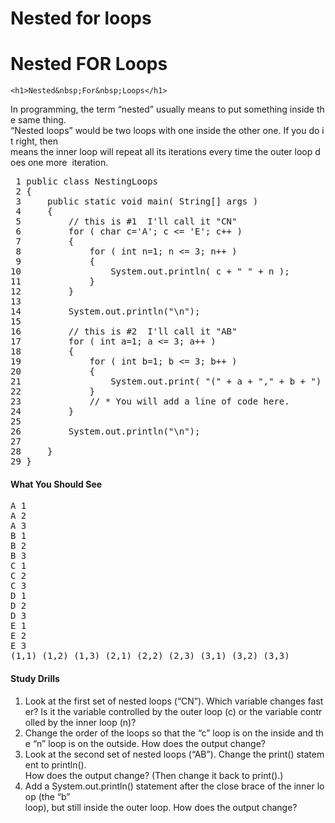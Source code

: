 # Nested for loops

 <h1 class="page-title">Nested FOR Loops</h1>
  
    <h1>Nested&nbsp;For&nbsp;Loops</h1>
<p>In&nbsp;programming,&nbsp;the&nbsp;term&nbsp;“nested”&nbsp;usually&nbsp;means&nbsp;to&nbsp;put&nbsp;something&nbsp;inside&nbsp;the&nbsp;same&nbsp;thing.&nbsp; “Nested&nbsp;loops”&nbsp;would&nbsp;be&nbsp;two&nbsp;loops&nbsp;with&nbsp;one&nbsp;inside&nbsp;the&nbsp;other&nbsp;one.&nbsp;If&nbsp;you&nbsp;do&nbsp;it&nbsp;right,&nbsp;then&nbsp; means&nbsp;the&nbsp;inner&nbsp;loop&nbsp;will&nbsp;repeat&nbsp;all&nbsp;its&nbsp;iterations&nbsp;every&nbsp;time&nbsp;the&nbsp;outer&nbsp;loop&nbsp;does&nbsp;one&nbsp;more&nbsp; iteration.</p>
<pre>&nbsp;1&nbsp;public&nbsp;class&nbsp;NestingLoops
&nbsp;2&nbsp;{
&nbsp;3&nbsp;&nbsp;&nbsp;&nbsp;&nbsp;public&nbsp;static&nbsp;void&nbsp;main(&nbsp;String[]&nbsp;args&nbsp;)
&nbsp;4&nbsp;&nbsp;&nbsp;&nbsp;&nbsp;{
&nbsp;5&nbsp;&nbsp;&nbsp;&nbsp;&nbsp;&nbsp;&nbsp;&nbsp;&nbsp;//&nbsp;this&nbsp;is&nbsp;#1&nbsp;­&nbsp;I'll&nbsp;call&nbsp;it&nbsp;"CN"
&nbsp;6&nbsp;&nbsp;&nbsp;&nbsp;&nbsp;&nbsp;&nbsp;&nbsp;&nbsp;for&nbsp;(&nbsp;char&nbsp;c='A';&nbsp;c&nbsp;&lt;=&nbsp;'E';&nbsp;c++&nbsp;)
&nbsp;7&nbsp;&nbsp;&nbsp;&nbsp;&nbsp;&nbsp;&nbsp;&nbsp;&nbsp;{
&nbsp;8&nbsp;&nbsp;&nbsp;&nbsp;&nbsp;&nbsp;&nbsp;&nbsp;&nbsp;&nbsp;&nbsp;&nbsp;&nbsp;for&nbsp;(&nbsp;int&nbsp;n=1;&nbsp;n&nbsp;&lt;=&nbsp;3;&nbsp;n++&nbsp;)
&nbsp;9&nbsp;&nbsp;&nbsp;&nbsp;&nbsp;&nbsp;&nbsp;&nbsp;&nbsp;&nbsp;&nbsp;&nbsp;&nbsp;{
10&nbsp;&nbsp;&nbsp;&nbsp;&nbsp;&nbsp;&nbsp;&nbsp;&nbsp;&nbsp;&nbsp;&nbsp;&nbsp;&nbsp;&nbsp;&nbsp;&nbsp;System.out.println(&nbsp;c&nbsp;+&nbsp;"&nbsp;"&nbsp;+&nbsp;n&nbsp;);
11&nbsp;&nbsp;&nbsp;&nbsp;&nbsp;&nbsp;&nbsp;&nbsp;&nbsp;&nbsp;&nbsp;&nbsp;&nbsp;}
12&nbsp;&nbsp;&nbsp;&nbsp;&nbsp;&nbsp;&nbsp;&nbsp;&nbsp;}
13&nbsp;
14&nbsp;&nbsp;&nbsp;&nbsp;&nbsp;&nbsp;&nbsp;&nbsp;&nbsp;System.out.println("\n");
15&nbsp;
16&nbsp;&nbsp;&nbsp;&nbsp;&nbsp;&nbsp;&nbsp;&nbsp;&nbsp;//&nbsp;this&nbsp;is&nbsp;#2&nbsp;­&nbsp;I'll&nbsp;call&nbsp;it&nbsp;"AB"
17&nbsp;&nbsp;&nbsp;&nbsp;&nbsp;&nbsp;&nbsp;&nbsp;&nbsp;for&nbsp;(&nbsp;int&nbsp;a=1;&nbsp;a&nbsp;&lt;=&nbsp;3;&nbsp;a++&nbsp;)
18&nbsp;&nbsp;&nbsp;&nbsp;&nbsp;&nbsp;&nbsp;&nbsp;&nbsp;{
19&nbsp;&nbsp;&nbsp;&nbsp;&nbsp;&nbsp;&nbsp;&nbsp;&nbsp;&nbsp;&nbsp;&nbsp;&nbsp;for&nbsp;(&nbsp;int&nbsp;b=1;&nbsp;b&nbsp;&lt;=&nbsp;3;&nbsp;b++&nbsp;)
20&nbsp;&nbsp;&nbsp;&nbsp;&nbsp;&nbsp;&nbsp;&nbsp;&nbsp;&nbsp;&nbsp;&nbsp;&nbsp;{
21&nbsp;&nbsp;&nbsp;&nbsp;&nbsp;&nbsp;&nbsp;&nbsp;&nbsp;&nbsp;&nbsp;&nbsp;&nbsp;&nbsp;&nbsp;&nbsp;&nbsp;System.out.print(&nbsp;"("&nbsp;+&nbsp;a&nbsp;+&nbsp;","&nbsp;+&nbsp;b&nbsp;+&nbsp;")&nbsp;"&nbsp;);
22&nbsp;&nbsp;&nbsp;&nbsp;&nbsp;&nbsp;&nbsp;&nbsp;&nbsp;&nbsp;&nbsp;&nbsp;&nbsp;}
23&nbsp;&nbsp;&nbsp;&nbsp;&nbsp;&nbsp;&nbsp;&nbsp;&nbsp;&nbsp;&nbsp;&nbsp;&nbsp;//&nbsp;*&nbsp;You&nbsp;will&nbsp;add&nbsp;a&nbsp;line&nbsp;of&nbsp;code&nbsp;here.
24&nbsp;&nbsp;&nbsp;&nbsp;&nbsp;&nbsp;&nbsp;&nbsp;&nbsp;}
25&nbsp;
26&nbsp;&nbsp;&nbsp;&nbsp;&nbsp;&nbsp;&nbsp;&nbsp;&nbsp;System.out.println("\n");
27&nbsp;
28&nbsp;&nbsp;&nbsp;&nbsp;&nbsp;}
29&nbsp;}
</pre>
<h4>What You Should See</h4>
<pre>A&nbsp;1
A&nbsp;2
A&nbsp;3
B&nbsp;1
B&nbsp;2
B&nbsp;3
C&nbsp;1
C&nbsp;2
C&nbsp;3
D&nbsp;1
D&nbsp;2
D&nbsp;3
E&nbsp;1
E&nbsp;2
E&nbsp;3
(1,1)&nbsp;(1,2)&nbsp;(1,3)&nbsp;(2,1)&nbsp;(2,2)&nbsp;(2,3)&nbsp;(3,1)&nbsp;(3,2)&nbsp;(3,3)&nbsp;
</pre>
<h4>Study&nbsp;Drills</h4>
<ol>
<li>Look&nbsp;at&nbsp;the&nbsp;first&nbsp;set&nbsp;of&nbsp;nested&nbsp;loops&nbsp;(“CN”).&nbsp;Which&nbsp;variable&nbsp;changes&nbsp;faster?&nbsp;Is&nbsp;it&nbsp;the&nbsp;variable&nbsp;controlled&nbsp;by&nbsp;the&nbsp;outer&nbsp;loop&nbsp;(c)&nbsp;or&nbsp;the&nbsp;variable&nbsp;controlled&nbsp;by&nbsp;the&nbsp;inner&nbsp;loop&nbsp;(n)?</li>
<li>Change&nbsp;the&nbsp;order&nbsp;of&nbsp;the&nbsp;loops&nbsp;so&nbsp;that&nbsp;the&nbsp;“c”&nbsp;loop&nbsp;is&nbsp;on&nbsp;the&nbsp;inside&nbsp;and&nbsp;the&nbsp;“n”&nbsp;loop&nbsp;is&nbsp;on&nbsp;the&nbsp;outside.&nbsp;How&nbsp;does&nbsp;the&nbsp;output&nbsp;change?</li>
<li>Look&nbsp;at&nbsp;the&nbsp;second&nbsp;set&nbsp;of&nbsp;nested&nbsp;loops&nbsp;(“AB”).&nbsp;Change&nbsp;the&nbsp;print()&nbsp;statement&nbsp;to&nbsp;println(). How&nbsp;does&nbsp;the&nbsp;output&nbsp;change?&nbsp;(Then&nbsp;change&nbsp;it&nbsp;back&nbsp;to&nbsp;print().)</li>
<li>Add&nbsp;a&nbsp;System.out.println()&nbsp;statement&nbsp;after&nbsp;the&nbsp;close&nbsp;brace&nbsp;of&nbsp;the&nbsp;inner&nbsp;loop&nbsp;(the&nbsp;“b”&nbsp; loop),&nbsp;but&nbsp;still&nbsp;inside&nbsp;the&nbsp;outer&nbsp;loop.&nbsp;How&nbsp;does&nbsp;the&nbsp;output&nbsp;change?</li>
</ol>
  
</div>
